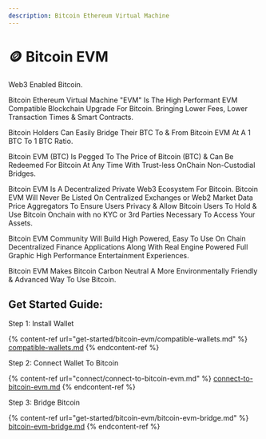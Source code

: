 ```yaml
---
description: Bitcoin Ethereum Virtual Machine
---
```


# 🪙 Bitcoin EVM

Web3 Enabled Bitcoin.&#x20;

Bitcoin Ethereum Virtual Machine "EVM" Is The High Performant EVM Compatible Blockchain Upgrade For Bitcoin. Bringing Lower Fees, Lower Transaction Times & Smart Contracts.&#x20;

Bitcoin Holders Can Easily Bridge Their BTC To & From Bitcoin EVM At A 1 BTC To 1 BTC Ratio.&#x20;

Bitcoin EVM (BTC) Is Pegged To The Price of Bitcoin (BTC) & Can Be Redeemed For Bitcoin At Any Time With Trust-less OnChain Non-Custodial Bridges.

Bitcoin EVM Is A Decentralized Private Web3 Ecosystem For Bitcoin. Bitcoin EVM Will Never Be Listed On Centralized Exchanges or Web2 Market Data Price Aggregators To Ensure Users Privacy & Allow Bitcoin Users To Hold & Use Bitcoin Onchain with no KYC or 3rd Parties Necessary To Access Your Assets.&#x20;

Bitcoin EVM Community Will Build High Powered, Easy To Use On Chain Decentralized Finance Applications Along With Real Engine Powered Full Graphic High Performance Entertainment Experiences.&#x20;

Bitcoin EVM Makes Bitcoin Carbon Neutral A More Environmentally Friendly & Advanced Way To Use Bitcoin.&#x20;

## Get Started Guide:

Step 1: Install Wallet

{% content-ref url="get-started/bitcoin-evm/compatible-wallets.md" %}
[compatible-wallets.md](get-started/bitcoin-evm/compatible-wallets.md)
{% endcontent-ref %}

Step 2: Connect Wallet To Bitcoin

{% content-ref url="connect/connect-to-bitcoin-evm.md" %}
[connect-to-bitcoin-evm.md](connect/connect-to-bitcoin-evm.md)
{% endcontent-ref %}

Step 3: Bridge Bitcoin

{% content-ref url="get-started/bitcoin-evm/bitcoin-evm-bridge.md" %}
[bitcoin-evm-bridge.md](get-started/bitcoin-evm/bitcoin-evm-bridge.md)
{% endcontent-ref %}
